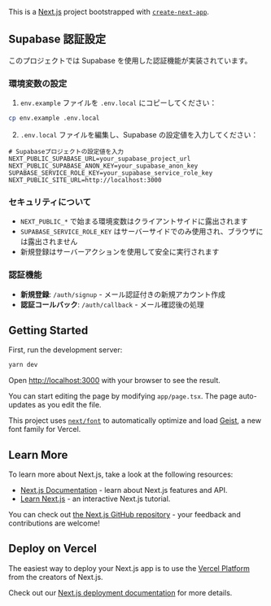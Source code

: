 This is a [Next.js](https://nextjs.org) project bootstrapped with [`create-next-app`](https://nextjs.org/docs/app/api-reference/cli/create-next-app).

## Supabase 認証設定

このプロジェクトでは Supabase を使用した認証機能が実装されています。

### 環境変数の設定

1. `env.example` ファイルを `.env.local` にコピーしてください：

```bash
cp env.example .env.local
```

2. `.env.local` ファイルを編集し、Supabase の設定値を入力してください：

```env
# Supabaseプロジェクトの設定値を入力
NEXT_PUBLIC_SUPABASE_URL=your_supabase_project_url
NEXT_PUBLIC_SUPABASE_ANON_KEY=your_supabase_anon_key
SUPABASE_SERVICE_ROLE_KEY=your_supabase_service_role_key
NEXT_PUBLIC_SITE_URL=http://localhost:3000
```

### セキュリティについて

- `NEXT_PUBLIC_*` で始まる環境変数はクライアントサイドに露出されます
- `SUPABASE_SERVICE_ROLE_KEY` はサーバーサイドでのみ使用され、ブラウザには露出されません
- 新規登録はサーバーアクションを使用して安全に実行されます

### 認証機能

- **新規登録**: `/auth/signup` - メール認証付きの新規アカウント作成
- **認証コールバック**: `/auth/callback` - メール確認後の処理

## Getting Started

First, run the development server:

```bash
yarn dev
```

Open [http://localhost:3000](http://localhost:3000) with your browser to see the result.

You can start editing the page by modifying `app/page.tsx`. The page auto-updates as you edit the file.

This project uses [`next/font`](https://nextjs.org/docs/app/building-your-application/optimizing/fonts) to automatically optimize and load [Geist](https://vercel.com/font), a new font family for Vercel.

## Learn More

To learn more about Next.js, take a look at the following resources:

- [Next.js Documentation](https://nextjs.org/docs) - learn about Next.js features and API.
- [Learn Next.js](https://nextjs.org/learn) - an interactive Next.js tutorial.

You can check out [the Next.js GitHub repository](https://github.com/vercel/next.js) - your feedback and contributions are welcome!

## Deploy on Vercel

The easiest way to deploy your Next.js app is to use the [Vercel Platform](https://vercel.com/new?utm_medium=default-template&filter=next.js&utm_source=create-next-app&utm_campaign=create-next-app-readme) from the creators of Next.js.

Check out our [Next.js deployment documentation](https://nextjs.org/docs/app/building-your-application/deploying) for more details.

